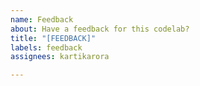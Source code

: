```yaml
---
name: Feedback
about: Have a feedback for this codelab?
title: "[FEEDBACK]"
labels: feedback
assignees: kartikarora

---
```



